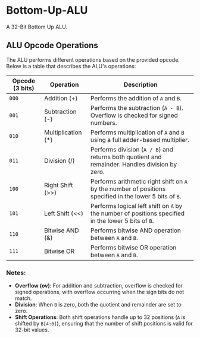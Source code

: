 # Bottom-Up-ALU

A 32-Bit Bottom Up ALU. 

## ALU Opcode Operations

The ALU performs different operations based on the provided opcode. Below is a table that describes the ALU's operations:

| Opcode (3 bits) | Operation        | Description                                                                 |
|-----------------|------------------|-----------------------------------------------------------------------------|
| `000`           | Addition (+)     | Performs the addition of `A` and `B`.                                         |
| `001`           | Subtraction (-)  | Performs the subtraction (`A - B`). Overflow is checked for signed numbers.  |
| `010`           | Multiplication (*) | Performs multiplication of `A` and `B` using a full adder-based multiplier. |
| `011`           | Division (/)     | Performs division (`A / B`) and returns both quotient and remainder. Handles division by zero. |
| `100`           | Right Shift (>>) | Performs arithmetic right shift on `A` by the number of positions specified in the lower 5 bits of `B`. |
| `101`           | Left Shift (<<)  | Performs logical left shift on `A` by the number of positions specified in the lower 5 bits of `B`. |
| `110`           | Bitwise AND (&)  | Performs bitwise AND operation between `A` and `B`.                          |
| `111`           | Bitwise OR       | Performs bitwise OR operation between `A` and `B`.                           |

### Notes:
- **Overflow (ov)**: For addition and subtraction, overflow is checked for signed operations, with overflow occurring when the sign bits do not match.
- **Division**: When `B` is zero, both the quotient and remainder are set to zero.
- **Shift Operations**: Both shift operations handle up to 32 positions (`A` is shifted by `B[4:0]`), ensuring that the number of shift positions is valid for 32-bit values.


